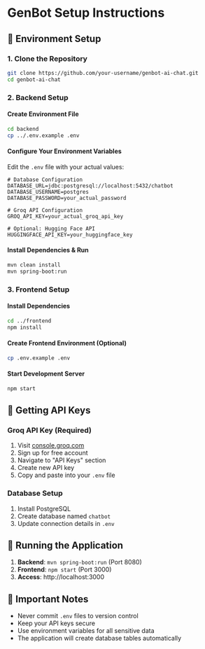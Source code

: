 # GenBot Setup Instructions

## 🔧 Environment Setup

### 1. Clone the Repository
```bash
git clone https://github.com/your-username/genbot-ai-chat.git
cd genbot-ai-chat
```

### 2. Backend Setup

#### Create Environment File
```bash
cd backend
cp ../.env.example .env
```

#### Configure Your Environment Variables
Edit the `.env` file with your actual values:
```env
# Database Configuration
DATABASE_URL=jdbc:postgresql://localhost:5432/chatbot
DATABASE_USERNAME=postgres
DATABASE_PASSWORD=your_actual_password

# Groq API Configuration
GROQ_API_KEY=your_actual_groq_api_key

# Optional: Hugging Face API
HUGGINGFACE_API_KEY=your_huggingface_key
```

#### Install Dependencies & Run
```bash
mvn clean install
mvn spring-boot:run
```

### 3. Frontend Setup

#### Install Dependencies
```bash
cd ../frontend
npm install
```

#### Create Frontend Environment (Optional)
```bash
cp .env.example .env
```

#### Start Development Server
```bash
npm start
```

## 🔑 Getting API Keys

### Groq API Key (Required)
1. Visit [console.groq.com](https://console.groq.com)
2. Sign up for free account
3. Navigate to "API Keys" section
4. Create new API key
5. Copy and paste into your `.env` file

### Database Setup
1. Install PostgreSQL
2. Create database named `chatbot`
3. Update connection details in `.env`

## 🚀 Running the Application

1. **Backend**: `mvn spring-boot:run` (Port 8080)
2. **Frontend**: `npm start` (Port 3000)
3. **Access**: http://localhost:3000

## 📝 Important Notes

- Never commit `.env` files to version control
- Keep your API keys secure
- Use environment variables for all sensitive data
- The application will create database tables automatically